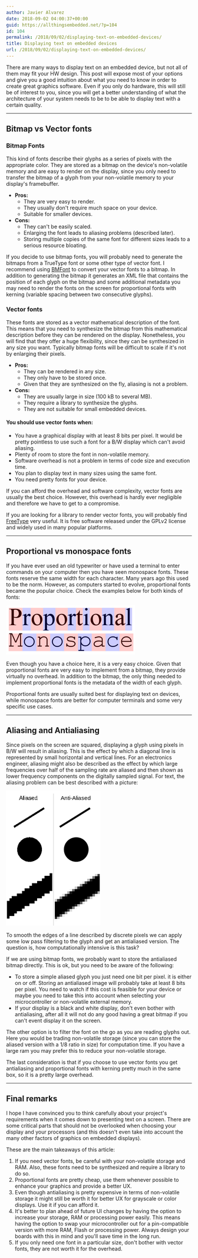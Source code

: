 ```yaml
---
author: Javier Alvarez
date: 2018-09-02 04:00:37+00:00
guid: https://allthingsembedded.net/?p=104
id: 104
permalink: /2018/09/02/displaying-text-on-embedded-devices/
title: Displaying text on embedded devices
url: /2018/09/02/displaying-text-on-embedded-devices/
---
```


There are many ways to display text on an embedded device, but not all of them may fit your HW design. This post will expose most of your options and give you a good intuition about what you need to know in order to create great graphics software. Even if you only do hardware, this will still be of interest to you, since you will get a better understanding of what the architecture of your system needs to be to be able to display text with a certain quality.

* * *

## Bitmap vs Vector fonts

### Bitmap Fonts

This kind of fonts describe their glyphs as a series of pixels with the appropriate color. They are stored as a bitmap on the device's non-volatile memory and are easy to render on the display, since you only need to transfer the bitmap of a glyph from your non-volatile memory to your display's framebuffer.

  * **Pros:** 
      * They are very easy to render.
      * They usually don't require much space on your device.
      * Suitable for smaller devices.
  * **Cons:** 
      * They can't be easily scaled.
      * Enlarging the font leads to aliasing problems (described later).
      * Storing multiple copies of the same font for different sizes leads to a serious resource bloating.

If you decide to use bitmap fonts, you will probably need to generate the bitmaps from a TrueType font or some other type of vector font. I recommend using [BMFont](http://www.angelcode.com/products/bmfont/) to convert your vector fonts to a bitmap. In addition to generating the bitmap it generates an XML file that contains the position of each glyph on the bitmap and some additional metadata you may need to render the fonts on the screen for proportional fonts with kerning (variable spacing between two consecutive glyphs).

### Vector fonts

These fonts are stored as a vector mathematical description of the font. This means that you need to synthesize the bitmap from this mathematical description before they can be rendered on the display. Nonetheless, you will find that they offer a huge flexibility, since they can be synthesized in any size you want. Typically bitmap fonts will be difficult to scale if it's not by enlarging their pixels.

  * **Pros:** 
      * They can be rendered in any size.
      * They only have to be stored once.
      * Given that they are synthesized on the fly, aliasing is not a problem.
  * **Cons:** 
      * They are usually large in size (100 kB to several MB).
      * They require a library to synthesize the glyphs.
      * They are not suitable for small embedded devices.

#### You should use vector fonts when:

  * You have a graphical display with at least 8 bits per pixel. It would be pretty pointless to use such a font for a B/W display which can't avoid aliasing.
  * Plenty of room to store the font in non-volatile memory.
  * Software overhead is not a problem in terms of code size and execution time.
  * You plan to display text in many sizes using the same font.
  * You need pretty fonts for your device.

If you can afford the overhead and software complexity, vector fonts are usually the best choice. However, this overhead is hardly ever negligible and therefore we have to get to a compromise.

If you are looking for a library to render vector fonts, you will probably find [FreeType](https://www.freetype.org/index.html) very useful. It is free software released under the GPLv2 license and widely used in many popular platforms.

* * *

## Proportional vs monospace fonts

If you have ever used an old typewriter or have used a terminal to enter commands on your computer then you have seen monospace fonts. These fonts reserve the same width for each character. Many years ago this used to be the norm. However, as computers started to evolve, proportional fonts became the popular choice. Check the examples below for both kinds of fonts:

![](/Proportional-vs-monospace-v4.jpg)

Even though you have a choice here, it is a very easy choice. Given that proportional fonts are very easy to implement from a bitmap, they provide virtually no overhead. In addition to the bitmap, the only thing needed to implement proportional fonts is the metadata of the width of each glyph.

Proportional fonts are usually suited best for displaying text on devices, while monospace fonts are better for computer terminals and some very specific use cases.

* * *

## Aliasing and Antialiasing

Since pixels on the screen are squared, displaying a glyph using pixels in B/W will result in aliasing. This is the effect by which a diagonal line is represented by small horizontal and vertical lines. For an electronics engineer, aliasing might also be described as the effect by which large frequencies over half of the sampling rate are aliased and then shown as lower frequency components on the digitally sampled signal. For text, the aliasing problem can be best described with a picture:

![](/Anti-aliasing_demo.svg_.png)

To smooth the edges of a line described by discrete pixels we can apply some low pass filtering to the glyph and get an antialiased version. The question is, how computationally intensive is this task?

If we are using bitmap fonts, we probably want to store the antialiased bitmap directly. This is ok, but you need to be aware of the following:

  * To store a simple aliased glyph you just need one bit per pixel. it is either on or off. Storing an antialiased image will probably take at least 8 bits per pixel. You need to watch if this cost is feasible for your device or maybe you need to take this into account when selecting your microcontroller or non-volatile external memory.
  * If your display is a black and white display, don't even bother with antialiasing, after all it will not do any good having a great bitmap if you can't event display it on the screen.

The other option is to filter the font on the go as you are reading glyphs out. Here you would be trading non-volatile storage (since you can store the aliased version with a 1/8 ratio in size) for computation time. If you have a large ram you may prefer this to reduce your non-volatile storage.

The last consideration is that if you choose to use vector fonts you get antialiasing and proportional fonts with kerning pretty much in the same box, so it is a pretty large overhead.

* * *

## Final remarks

I hope I have convinced you to think carefully about your project's requirements when it comes down to presenting text on a screen. There are some critical parts that should not be overlooked when choosing your display and your processors (and this doesn't even take into account the many other factors of graphics on embedded displays).

These are the main takeaways of this article:

  1. If you need vector fonts, be careful with your non-volatile storage and RAM. Also, these fonts need to be synthesized and require a library to do so.
  2. Proportional fonts are pretty cheap, use them whenever possible to enhance your graphics and provide a better UX.
  3. Even though antialiasing is pretty expensive in terms of non-volatile storage it might still be worth it for better UX for grayscale or color displays. Use it if you can afford it.
  4. It's better to plan ahead of future UI changes by having the option to increase your storage, RAM or processing power easily. This means having the option to swap your microcontroller out for a pin-compatible version with more RAM, Flash or processing power. Always design your boards with this in mind and you'll save time in the long run.
  5. If you only need one font in a particular size, don't bother with vector fonts, they are not worth it for the overhead.

